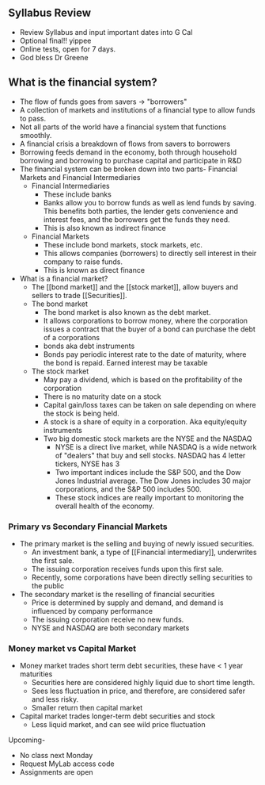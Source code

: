 ## Syllabus Review
- Review Syllabus and input important dates into G Cal
- Optional final!! yippee 
- Online tests, open for 7 days. 
- God bless Dr Greene

## What is the financial system?
- The flow of funds goes from savers -> "borrowers"
- A collection of markets and institutions of a financial type to allow funds to pass.
- Not all parts of the world have a financial system that functions smoothly.
- A financial crisis a breakdown of flows from savers to borrowers
- Borrowing feeds demand in the economy, both through household borrowing and borrowing to purchase capital and participate in R&D 
- The financial system can be broken down into two parts- Financial Markets and Financial Intermediaries
	- Financial Intermediaries
		- These include banks
		- Banks allow you to borrow funds as well as lend funds by saving. This benefits both parties, the lender gets convenience and interest fees, and the borrowers get the funds they need.
		- This is also known as indirect finance
	- Financial Markets
		- These include bond markets, stock markets, etc. 
		- This allows companies (borrowers) to directly sell interest in their company to raise funds. 
		- This is known as direct finance
- What is a financial market?
	- The [[bond market]] and the [[stock market]], allow buyers and sellers to trade [[Securities]].
	- The bond market
		- The bond market is also known as the debt market. 
		- It allows corporations to borrow money, where the corporation issues a contract that the buyer of a bond can purchase the debt of a corporations
		- bonds aka debt instruments
		- Bonds pay periodic interest rate to the date of maturity, where the bond is repaid. Earned interest may be taxable
	- The stock market
		- May pay a dividend, which is based on the profitability of the corporation
		- There is no maturity date on a stock
		- Capital gain/loss taxes can be taken on sale depending on where the stock is being held. 
		- A stock is a share of equity in a corporation. Aka equity/equity instruments
		- Two big domestic stock markets are the NYSE and the NASDAQ
			- NYSE is a direct live market, while NASDAQ is a wide network of "dealers" that buy and sell stocks. NASDAQ has 4 letter tickers, NYSE has 3
			- Two important indices include the S&P 500, and the Dow Jones Industrial average. The Dow Jones includes 30 major corporations, and the S&P 500 includes 500.
			- These stock indices are really important to monitoring the overall health of the economy. 

### Primary vs Secondary Financial Markets
- The primary market is the selling and buying of newly issued securities. 
	- An investment bank, a type of [[Financial intermediary]], underwrites the first sale.
	- The issuing corporation receives funds upon this first sale. 
	- Recently, some corporations have been directly selling securities to the public
- The secondary market is the reselling of financial securities
	- Price is determined by supply and demand, and demand is influenced by company performance
	- The issuing corporation receive no new funds. 
	- NYSE and NASDAQ are both secondary markets

### Money market vs Capital Market

- Money market trades short term debt securities, these have < 1 year maturities
	- Securities here are considered highly liquid due to short time length.
	- Sees less fluctuation in price, and therefore, are considered safer and less risky.
	- Smaller return then capital market
- Capital market trades longer-term debt securities and stock
	- Less liquid market, and can see wild price fluctuation


Upcoming- 
- No class next Monday 
- Request MyLab access code 
- Assignments are open

 